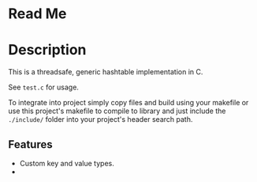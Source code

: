# Read Me

# Description

This is a threadsafe, generic hashtable implementation in C. 

See `test.c` for usage. 

To integrate into project simply copy files and build using your makefile or use this project's makefile to compile to library and just include the `./include/` folder into your project's header search path. 

## Features

- Custom key and value types. 
- 